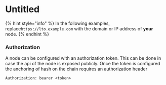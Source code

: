 # Untitled

{% hint style="info" %}
In the following examples, replace`https://lto.example.com` with the domain or IP address of **your** node. 
{% endhint %}

### Authorization

A node can be configured with an authorization token. This can be done in case the api of the node is exposed publicly. Once the token is configured the anchoring of hash on the chain requires an authorization header

```text
Authorization: bearer <token>
```

